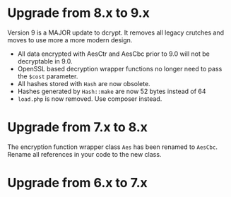 # Upgrade from 8.x to 9.x
Version 9 is a MAJOR update to dcrypt.
It removes all legacy crutches and moves to use more a more modern design.

- All data encrypted with AesCtr and AesCbc prior to 9.0 will not be decryptable in 9.0.
- OpenSSL based decryption wrapper functions no longer need to pass the `$cost` parameter.
- All hashes stored with `Hash` are now obsolete.
- Hashes generated by `Hash::make` are now 52 bytes instead of 64
- `load.php` is now removed. Use composer instead.

# Upgrade from 7.x to 8.x
The encryption function wrapper class `Aes` has been renamed to `AesCbc`.
Rename all references in your code to the new class.

# Upgrade from 6.x to 7.x
